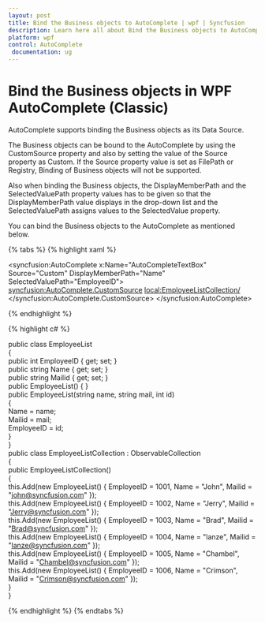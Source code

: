 ```yaml
---
layout: post
title: Bind the Business objects to AutoComplete | wpf | Syncfusion
description: Learn here all about Bind the Business objects to AutoComplete support in Syncfusion WPF AutoComplete (Classic) control and more.
platform: wpf
control: AutoComplete
 documentation: ug
---
```


# Bind the Business objects in WPF AutoComplete (Classic)

AutoComplete supports binding the Business objects as its Data Source.

The Business objects can be bound to the AutoComplete by using the CustomSource property and also by setting the value of the Source property as Custom. If the Source property value is set as FilePath or Registry, Binding of Business objects will not be supported.

Also when binding the Business objects, the DisplayMemberPath and the SelectedValuePath property values has to be given so that the DisplayMemberPath value displays in the drop-down list and  the SelectedValuePath assigns values to the SelectedValue property.

You can bind the Business objects to the AutoComplete as mentioned below.

{% tabs %}
{% highlight xaml %}

<syncfusion:AutoComplete x:Name="AutoCompleteTextBox" Source="Custom" DisplayMemberPath="Name" SelectedValuePath="EmployeeID">   
<syncfusion:AutoComplete.CustomSource> 
<local:EmployeeListCollection/>  
</syncfusion:AutoComplete.CustomSource>
</syncfusion:AutoComplete></td></tr>

{% endhighlight %}

{% highlight c# %}

public class EmployeeList    
{        
    public int EmployeeID { get; set; }        
    public string Name { get; set; }       
    public string Mailid { get; set; }       
    public EmployeeList() { }        
    public EmployeeList(string name, string mail, int id)        
    {            
        Name = name;            
        Mailid = mail;           
        EmployeeID = id;        
    }    
}    
public class EmployeeListCollection : ObservableCollection<EmployeeList>   
{        
    public EmployeeListCollection()        
    {            
        this.Add(new EmployeeList() { EmployeeID = 1001, Name = "John", Mailid = "john@syncfusion.com" });           
        this.Add(new EmployeeList() { EmployeeID = 1002, Name = "Jerry", Mailid = "Jerry@syncfusion.com" });            
        this.Add(new EmployeeList() { EmployeeID = 1003, Name = "Brad", Mailid = "Brad@syncfusion.com" });            
        this.Add(new EmployeeList() { EmployeeID = 1004, Name = "lanze", Mailid = "lanze@syncfusion.com" });            
        this.Add(new EmployeeList() { EmployeeID = 1005, Name = "Chambel", Mailid = "Chambel@syncfusion.com" });           
        this.Add(new EmployeeList() { EmployeeID = 1006, Name = "Crimson", Mailid = "Crimson@syncfusion.com" });        
    }    
}

{% endhighlight %}
{% endtabs %}
